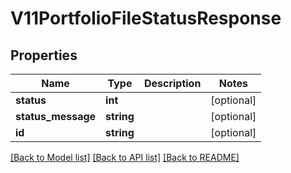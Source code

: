 # V11PortfolioFileStatusResponse

## Properties
Name | Type | Description | Notes
------------ | ------------- | ------------- | -------------
**status** | **int** |  | [optional] 
**status_message** | **string** |  | [optional] 
**id** | **string** |  | [optional] 

[[Back to Model list]](../README.md#documentation-for-models) [[Back to API list]](../README.md#documentation-for-api-endpoints) [[Back to README]](../README.md)


